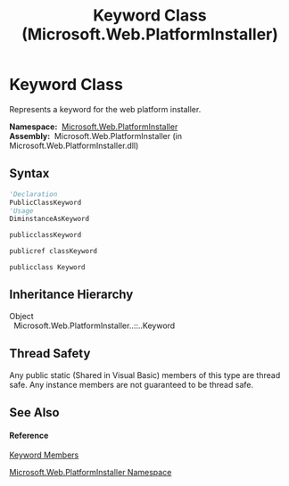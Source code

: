 ﻿---
title: Keyword Class (Microsoft.Web.PlatformInstaller)
TOCTitle: Keyword Class
ms:assetid: T:Microsoft.Web.PlatformInstaller.Keyword
ms:mtpsurl: https://msdn.microsoft.com/en-us/library/microsoft.web.platforminstaller.keyword(v=VS.90)
ms:contentKeyID: 22049545
ms.date: 05/02/2012
mtps_version: v=VS.90
f1_keywords:
- Microsoft.Web.PlatformInstaller.Keyword
dev_langs:
- CSharp
- JScript
- VB
- c++
api_location:
- Microsoft.Web.PlatformInstaller.dll
api_name:
- Microsoft.Web.PlatformInstaller.Keyword
api_type:
- Managed
topic_type:
- apiref
- kbSyntax
product_family_name: VS
ROBOTS: INDEX,FOLLOW
---

# Keyword Class

Represents a keyword for the web platform installer.

**Namespace:**  [Microsoft.Web.PlatformInstaller](microsoft-web-platforminstaller-namespace.md)  
**Assembly:**  Microsoft.Web.PlatformInstaller (in Microsoft.Web.PlatformInstaller.dll)

## Syntax

``` vb
'Declaration
PublicClassKeyword
'Usage
DiminstanceAsKeyword
```

``` csharp
publicclassKeyword
```

``` c++
publicref classKeyword
```

``` jscript
publicclass Keyword
```

## Inheritance Hierarchy

Object  
  Microsoft.Web.PlatformInstaller..::..Keyword  

## Thread Safety

Any public static (Shared in Visual Basic) members of this type are thread safe. Any instance members are not guaranteed to be thread safe.

## See Also

#### Reference

[Keyword Members](keyword-members-microsoft-web-platforminstaller.md)

[Microsoft.Web.PlatformInstaller Namespace](microsoft-web-platforminstaller-namespace.md)


